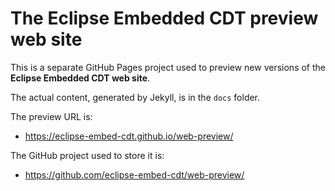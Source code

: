 # The Eclipse Embedded CDT preview web site

This is a separate GitHub Pages project used to preview new
versions of the **Eclipse Embedded CDT web site**.

The actual content, generated by Jekyll, is in the `docs` folder.

The preview URL is:

- https://eclipse-embed-cdt.github.io/web-preview/

The GitHub project used to store it is:

- https://github.com/eclipse-embed-cdt/web-preview/

